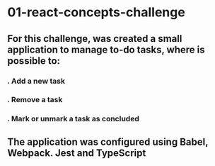 # 01-react-concepts-challenge
## For this challenge, was created a small application to manage to-do tasks, where is possible to:  
  ### . Add a new task
  ### . Remove a task
  ### . Mark or unmark a task as concluded

## The application was configured using Babel, Webpack. Jest and TypeScript
